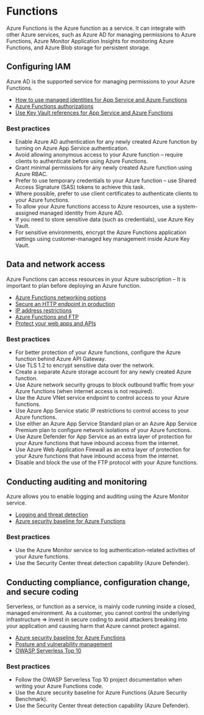 # Functions

Azure Functions is the Azure function as a service. It can integrate with other Azure services, such as Azure AD for managing permissions to Azure Functions, Azure Monitor Application Insights for monitoring Azure Functions, and Azure Blob storage for persistent storage.

## Configuring IAM

Azure AD is the supported service for managing permissions to your Azure Functions.

* [How to use managed identities for App Service and Azure Functions](https://docs.microsoft.com/en-us/azure/app-service/overview-managed-identity?toc=/azure/azure-functions/toc.json)
* [Azure Functions authorizations](https://docs.microsoft.com/en-us/azure/api-management/import-function-app-as-api#authorization)
* [Use Key Vault references for App Service and Azure Functions](https://docs.microsoft.com/en-us/azure/app-service/app-service-key-vault-references)

### Best practices

* Enable Azure AD authentication for any newly created Azure function by turning on Azure App Service authentication.
* Avoid allowing anonymous access to your Azure function – require clients to authenticate before using Azure Functions.
* Grant minimal permissions for any newly created Azure function using Azure RBAC.
* Prefer to use temporary credentials to your Azure function – use Shared Access Signature (SAS) tokens to achieve this task.
* Where possible, prefer to use client certificates to authenticate clients to your Azure functions.
* To allow your Azure functions access to Azure resources, use a system-assigned managed identity from Azure AD.
* If you need to store sensitive data (such as credentials), use Azure Key Vault.
* For sensitive environments, encrypt the Azure Functions application settings using customer-managed key management inside Azure Key Vault.

## Data and network access

Azure Functions can access resources in your Azure subscription – It is important to plan before deploying an Azure function.

* [Azure Functions networking options](https://docs.microsoft.com/en-us/azure/azure-functions/functions-networking-options)
* [Secure an HTTP endpoint in production](https://docs.microsoft.com/en-us/azure/azure-functions/functions-bindings-http-webhook-trigger?tabs=csharp#secure-an-http-endpoint-in-production)
* [IP address restrictions](https://docs.microsoft.com/en-us/azure/azure-functions/ip-addresses#ip-address-restrictions)
* [Azure Functions and FTP](https://docs.microsoft.com/en-us/azure/azure-functions/functions-deployment-technologies#ftp)
* [Protect your web apps and APIs](https://docs.microsoft.com/en-us/azure/security-center/defender-for-app-service-introduction)

### Best practices

* For better protection of your Azure functions, configure the Azure function behind Azure API Gateway.
* Use TLS 1.2 to encrypt sensitive data over the network.
* Create a separate Azure storage account for any newly created Azure function.
* Use Azure network security groups to block outbound traffic from your Azure functions (when internet access is not required).
* Use the Azure VNet service endpoint to control access to your Azure functions.
* Use Azure App Service static IP restrictions to control access to your Azure functions.
* Use either an Azure App Service Standard plan or an Azure App Service Premium plan to configure network isolations of your Azure functions.
* Use Azure Defender for App Service as an extra layer of protection for your Azure functions that have inbound access from the internet.
* Use Azure Web Application Firewall as an extra layer of protection for your Azure functions that have inbound access from the internet.
* Disable and block the use of the FTP protocol with your Azure functions.

## Conducting auditing and monitoring

Azure allows you to enable logging and auditing using the Azure Monitor service.

* [Logging and threat detection](https://docs.microsoft.com/en-us/security/benchmark/azure/baselines/functions-security-baseline#logging-and-threat-detection)
* [Azure security baseline for Azure Functions](https://docs.microsoft.com/en-us/azure/azure-functions/security-baseline#logging-and-monitoring)

### Best practices

* Use the Azure Monitor service to log authentication-related activities of your Azure functions.
* Use the Security Center threat detection capability (Azure Defender).

## Conducting compliance, configuration change, and secure coding

Serverless, or function as a service, is mainly code running inside a closed, managed environment. As a customer, you cannot control the underlying infrastructure => invest in secure coding to avoid attackers breaking into your application and causing harm that Azure cannot protect against.

* [Azure security baseline for Azure Functions](https://docs.microsoft.com/en-us/security/benchmark/azure/baselines/functions-security-baseline)
* [Posture and vulnerability management](https://docs.microsoft.com/en-us/security/benchmark/azure/baselines/functions-security-baseline#posture-and-vulnerability-management)
* [OWASP Serverless Top 10](https://owasp.org/www-project-serverless-top-10/)

### Best practices

* Follow the OWASP Serverless Top 10 project documentation when writing your Azure Functions code.
* Use the Azure security baseline for Azure Functions (Azure Security Benchmark).
* Use the Security Center threat detection capability (Azure Defender).
